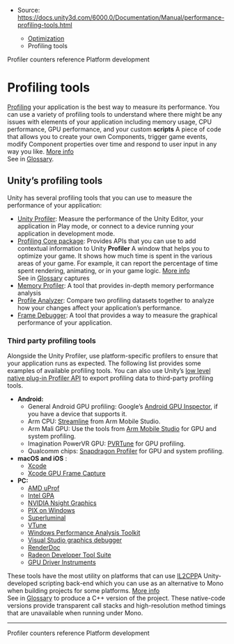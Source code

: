 * Source: https://docs.unity3d.com/6000.0/Documentation/Manual/performance-profiling-tools.html

  * [Optimization](https://docs.unity3d.com/6000.0/Documentation/Manual/analysis.html)
  * Profiling tools


[](https://docs.unity3d.com/6000.0/Documentation/Manual/profiler-counters-reference.html)
Profiler counters reference
[](https://docs.unity3d.com/6000.0/Documentation/Manual/PlatformSpecific.html)
Platform development 
# Profiling tools
[Profiling](https://en.wikipedia.org/wiki/Profiling_\(computer_programming\)) your application is the best way to measure its performance. You can use a variety of profiling tools to understand where there might be any issues with elements of your application including memory usage, CPU performance, GPU performance, and your custom **scripts** A piece of code that allows you to create your own Components, trigger game events, modify Component properties over time and respond to user input in any way you like. [More info](https://docs.unity3d.com/6000.0/Documentation/Manual/creating-scripts.html)  
See in [Glossary](https://docs.unity3d.com/6000.0/Documentation/Manual/Glossary.html#Scripts).
## Unity’s profiling tools
Unity has several profiling tools that you can use to measure the performance of your application:
  * [Unity Profiler](https://docs.unity3d.com/6000.0/Documentation/Manual/Profiler.html): Measure the performance of the Unity Editor, your application in Play mode, or connect to a device running your application in development mode.
  * [Profiling Core package](https://docs.unity3d.com/Packages/com.unity.profiling.core@latest): Provides APIs that you can use to add contextual information to Unity **Profiler** A window that helps you to optimize your game. It shows how much time is spent in the various areas of your game. For example, it can report the percentage of time spent rendering, animating, or in your game logic. [More info](https://docs.unity3d.com/6000.0/Documentation/Manual/Profiler.html)  
See in [Glossary](https://docs.unity3d.com/6000.0/Documentation/Manual/Glossary.html#Profiler) captures
  * [Memory Profiler](https://docs.unity3d.com/Packages/com.unity.memoryprofiler@latest): A tool that provides in-depth memory performance analysis
  * [Profile Analyzer](https://docs.unity3d.com/Packages/com.unity.performance.profile-analyzer@latest): Compare two profiling datasets together to analyze how your changes affect your application’s performance.
  * [Frame Debugger](https://docs.unity3d.com/6000.0/Documentation/Manual/FrameDebugger.html): A tool that provides a way to measure the graphical performance of your application.


### Third party profiling tools
Alongside the Unity Profiler, use platform-specific profilers to ensure that your application runs as expected. The following list provides some examples of available profiling tools. You can also use Unity’s [low level native plug-in Profiler API](https://docs.unity3d.com/6000.0/Documentation/Manual/LowLevelNativePluginProfiler.html) to export profiling data to third-party profiling tools.
  * **Android:**
    * General Android GPU profiling: Google’s [Android GPU Inspector](https://developer.android.com/agi), if you have a device that supports it.
    * Arm CPU: [Streamline](https://developer.arm.com/tools-and-software/embedded/arm-development-studio/components/streamline-performance-analyzer) from Arm Mobile Studio.
    * Arm Mali GPU: Use the tools from [Arm Mobile Studio](https://developer.arm.com/solutions/hpc/hpc-software/categories/profiling-tools) for GPU and system profiling.
    * Imagination PowerVR GPU: [PVRTune](https://developer.imaginationtech.com/pvrtune/) for GPU profiling.
    * Qualcomm chips: [Snapdragon Profiler](https://developer.qualcomm.com/software/snapdragon-profiler) for GPU and system profiling.
  * **macOS and iOS** : 
    * [Xcode](https://developer.apple.com/xcode/)
    * [Xcode GPU Frame Capture](https://developer.apple.com/documentation/metal/frame_capture_debugging_tools/)
  * **PC:**
    * [AMD uProf](https://developer.amd.com/amd-uprof/)
    * [Intel GPA](https://www.intel.com/content/www/us/en/developer/tools/graphics-performance-analyzers/overview.html)
    * [NVIDIA Nsight Graphics](https://developer.nvidia.com/nsight-graphics)
    * [PIX on Windows](https://devblogs.microsoft.com/pix/download/)
    * [Superluminal](https://superluminal.eu/)
    * [VTune](https://www.intel.com/content/www/us/en/developer/tools/oneapi/vtune-profiler.html)
    * [Windows Performance Analysis Toolkit](https://docs.microsoft.com/en-us/windows-hardware/test/wpt/)
    * [Visual Studio graphics debugger](http://msdn.microsoft.com/en-us/library/hh315751.aspx)
    * [RenderDoc](https://github.com/baldurk/renderdoc)
    * [Radeon Developer Tool Suite](https://gpuopen.com/introducing-radeon-developer-tool-suite/)
    * [GPU Driver Instruments](https://developer.apple.com/library/ios/documentation/DeveloperTools/Conceptual/InstrumentsUserGuide/Instrument-GPUDriver.html)


These tools have the most utility on platforms that can use [IL2CPP](https://docs.unity3d.com/6000.0/Documentation/Manual/scripting-backends-il2cpp.html)A Unity-developed scripting back-end which you can use as an alternative to Mono when building projects for some platforms. [More info](https://docs.unity3d.com/6000.0/Documentation/Manual/scripting-backends-il2cpp.html)  
See in [Glossary](https://docs.unity3d.com/6000.0/Documentation/Manual/Glossary.html#IL2CPP) to produce a C++ version of the project. These native-code versions provide transparent call stacks and high-resolution method timings that are unavailable when running under Mono.
* * *
[](https://docs.unity3d.com/6000.0/Documentation/Manual/profiler-counters-reference.html)
Profiler counters reference
[](https://docs.unity3d.com/6000.0/Documentation/Manual/PlatformSpecific.html)
Platform development 
